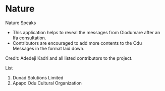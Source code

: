 # Nature
Nature Speaks
- This application helps to reveal the messages from Olodumare after an Ifa consultation.
- Contributors are encouraged to add more contents to the Odu Messages in the format laid down.

Credit: Adedeji Kadri and all listed contributors to the project.

List
1. Dunad Solutions Limited
2. Apapo Odu Cultural Organization

